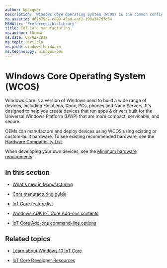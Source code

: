 ```yaml
---
author: kpacquer
Description: 'Windows Core Operating System (WCOS) is the common configuration of OneCore, OneCoreUAP, CShell and OneCore Operating Environment that will ship on a variety of products.'
ms.assetid: d67b79a7-c889-45ad-aaf2-199a347d7d64
MSHAttr: 'PreferredLib:/library'
title: IoT Core manufacturing
ms.author: themar
ms.date: 05/02/2017
ms.topic: article
ms.prod: windows-hardware
ms.technology: windows-oem
---
```


# Windows Core Operating System (WCOS)

Windows Core is a version of Windows used to build a wide range of devices, including HoloLens, Xbox, PCs, phones and Nano Servers. It's designed to help you create devices that run apps & drivers built for the Universal Windows Platform (UWP) that are more compact, servicable, and secure.

OEMs can manufacture and deploy devices using WCOS using existing or custom-built hardware. To see existing recommended hardware, see the [Hardware Compatibility List](http://go.microsoft.com/fwlink/?LinkID=532948).

When developing your own devices, see the [Minimum hardware requirements](https://docs.microsoft.com/en-us/windows-hardware/design/minimum/minimum-hardware-requirements-overview).

## <span id="in_this_section"></span>In this section

* [What's new in Manufacturing](whats-new-in-manufacturing.md)

* [Core manufacturing guide](core-manufacturing-guide.md)

* [IoT Core feature list](iot-core-feature-list.md)

* [Windows ADK IoT Core Add-ons contents](iot-core-adk-addons.md)

* [IoT Core Add-ons command-line options](iot-core-adk-addons-command-line-options.md)


## <span id="related_topics"></span>Related topics

* [Learn about Windows 10 IoT Core](https://developer.microsoft.com/windows/iot/explore/iotcore)

* [IoT Core Developer Resources](https://developer.microsoft.com/windows/iot)
 

 